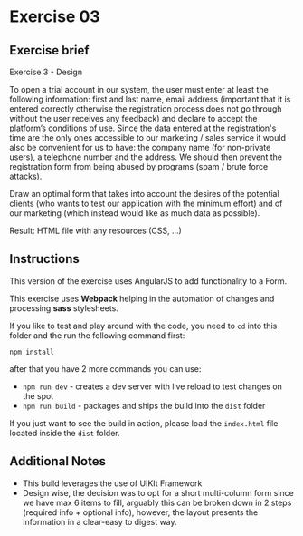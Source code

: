 # Exercise 03

## Exercise brief
Exercise 3 - Design

To open a trial account in our system, the user must enter at least the following information: first and last name, email address (important that it is entered correctly otherwise the registration process does not go through without the user receives any feedback) and declare to accept the platform’s conditions of use.
Since the data entered at the registration's time are the only ones accessible to our marketing / sales service it would also be convenient for us to have: the company name (for non-private users), a telephone number and the address.
We should then prevent the registration form from being abused by programs (spam / brute force attacks).

Draw an optimal form that takes into account the desires of the potential clients (who wants to test our application with the minimum effort) and of our marketing (which instead would like as much data as possible).

Result: HTML file with any resources (CSS, …)

## Instructions

This version of the exercise uses AngularJS to add functionality to a Form.

This exercise uses **Webpack** helping in the automation of changes and processing **sass** stylesheets.

If you like to test and play around with the code, you need to `cd` into this folder and the run the following command first:

`npm install`

after that you have 2 more commands you can use:

* `npm run dev` - creates a dev server with live reload to test changes on the spot
* `npm run build` - packages and ships the build into the `dist` folder

If you just want to see the build in action, please load the `index.html` file located inside the `dist` folder.


## Additional Notes

* This build leverages the use of UIKIt Framework
* Design wise, the decision was to opt for a short multi-column form since we have max 6 items to fill, arguably this can be broken down in 2 steps (required info + optional info), however, the layout presents the information in a clear-easy to digest way.
